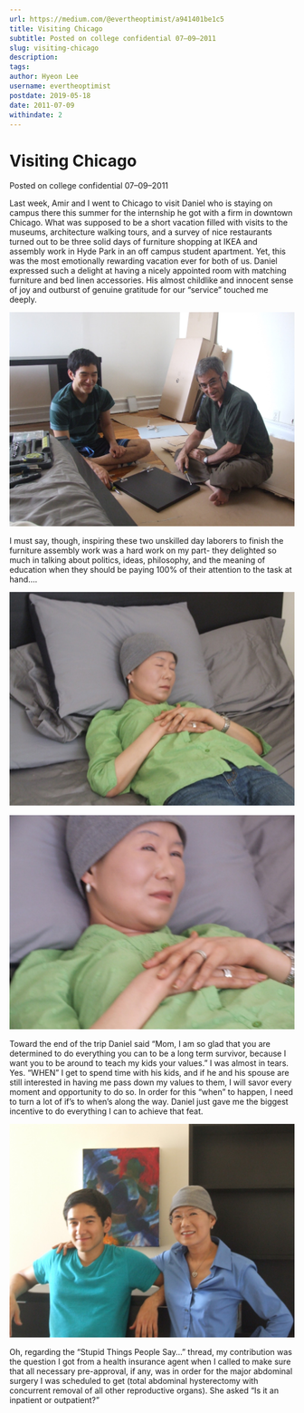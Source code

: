 ```yaml
---
url: https://medium.com/@evertheoptimist/a941401be1c5
title: Visiting Chicago
subtitle: Posted on college confidential 07–09–2011
slug: visiting-chicago
description: 
tags: 
author: Hyeon Lee
username: evertheoptimist
postdate: 2019-05-18
date: 2011-07-09
withindate: 2
---
```


# Visiting Chicago

Posted on college confidential 07–09–2011

Last week, Amir and I went to Chicago to visit Daniel who is staying on campus there this summer for the internship he got with a firm in downtown Chicago. What was supposed to be a short vacation filled with visits to the museums, architecture walking tours, and a survey of nice restaurants turned out to be three solid days of furniture shopping at IKEA and assembly work in Hyde Park in an off campus student apartment. Yet, this was the most emotionally rewarding vacation ever for both of us. Daniel expressed such a delight at having a nicely appointed room with matching furniture and bed linen accessories. His almost childlike and innocent sense of joy and outburst of genuine gratitude for our “service” touched me deeply.

![](./assets/1*pSRH2wzh6Cv23bNV4AceZw.png)

I must say, though, inspiring these two unskilled day laborers to finish the furniture assembly work was a hard work on my part- they delighted so much in talking about politics, ideas, philosophy, and the meaning of education when they should be paying 100% of their attention to the task at hand….

![](./assets/1*osDnEhFDUQmVVFPrhPx3hw.png)

![](./assets/1*64OxzrV2GRdrWpoNFG09fQ.png)

Toward the end of the trip Daniel said “Mom, I am so glad that you are determined to do everything you can to be a long term survivor, because I want you to be around to teach my kids your values.” I was almost in tears. Yes. “WHEN” I get to spend time with his kids, and if he and his spouse are still interested in having me pass down my values to them, I will savor every moment and opportunity to do so. In order for this “when” to happen, I need to turn a lot of if’s to when’s along the way. Daniel just gave me the biggest incentive to do everything I can to achieve that feat.

![](./assets/1*ZYJVVz0s2ZpXBsfeSmg2Dw.png)

Oh, regarding the “Stupid Things People Say…” thread, my contribution was the question I got from a health insurance agent when I called to make sure that all necessary pre-approval, if any, was in order for the major abdominal surgery I was scheduled to get (total abdominal hysterectomy with concurrent removal of all other reproductive organs). She asked “Is it an inpatient or outpatient?”
